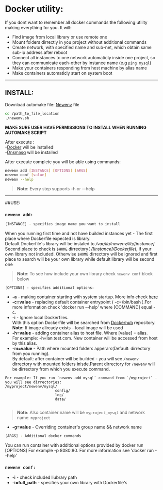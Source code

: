 # Docker utility:

If you dont want to remember all docker commands the following utility making everything for you. It will:
* Find image from local library or use remote one
* Mount folders dirrectly in you project without additional commands
* Create network, with specified name and sub-net, which obtain same sub-ip address after reboot
* Connect all instances to one network automaticly inside one project, so they can communicate each-other by instance name (e.g `ping mysql`)
* Make your containers responding from host machine by alias name
* Make containers automaticly start on system boot  

___

## INSTALL:

Download automake file: [Newenv](https://github.com/123Lookatme/docker_utility/raw/master/newenv.sh) file
```bash
cd /path_to_file_location  
./newenv.sh
```
 **MAKE SURE USER HAVE PERMISSIONS TO INSTALL WHEN RUNNING AUTOMAKE SCRIPT** 
 
After execute :  
 -[Docker](https://www.docker.com/h) will be installed  
 -[Dnsmasq](http://www.thekelleys.org.uk/dnsmasq/doc.html) will be installed  

 After execute complete you will be able using commands: 
 ```bash 
 newenv add [INSTANCE] [OPTIONS] [ARGS]
 newenv conf [value]
 newenv --help
 ```
 >**Note:** Every step supports -h or --help  
 
___

##USE:  

### `newenv add:`
```bash
[INSTANCE] - specifies image name you want to install
```
When you running first time and not have builded instances yet - The first place where Dockerfile expected is library.  
Default Dockerfile's library will be instaled to */var/lib/newenv/lib/[instance]*  
Second place to check is `$HOME` dirrectory( */[instance]/Dockerfile*), if your own library not included. Otherwise `$HOME` dirrectory will be ignored and first place to search will be your own library while default library will be second one
> **Note:** To see how include your own library check `newenv conf` block below 

```code
[OPTIONS] - specifies additional options:
```
* **-a** - making container starting with system startup. More info check [here](https://docs.docker.com/engine/reference/run/#/restart-policies---restart)  
* **-c=value** -  replacing default container entrypoint ( -c=/bin/bash ).For more information check 'docker run --help' where [COMMAND] equal -c.
* **-i** - Ignore local Dockerfiles.  
With this option Dockerfile will be searched from [Dockerhub](https://hub.docker.com/) repository.  
**Note:** If image allready exists - local image will be used
* **-h=value** - adding container alias to host file. Where [value] = alias.  
For example: -h=lan.test.com. New container will be accessed from host by this alias.  
* **-m=value** - Path where mounted folders apperars(Default: dirrectory from you running).  
By default: after container will be builded - you will see `/newenv` dirrectory with mounted folders inisde.Parent dirrectory for `/newenv`  will be dirrectory from which you execute command.  
```
For example: If you run `newenv add mysql` command from `/myproject` - you will see dirrectories:
/myproject/newenv/mysql/  
                       config/  
                       log/
                       data/
                       
```
> **Note:** Also container name will be `myproject_mysql` and network name: `myproject`  
  

* **-g=value** - Overriding container's group name && network name

```bash
[ARGS] - Additional docker commands
```
You can run container with additional options provided by docker run [OPTIONS]
For example -p 8080:80. For more information see 'docker run --help'

### `newenv conf:`
* **-i** - check included liubrary path
* **-i=full_path** - spesifies your own library with Dockerfile's
 
 
